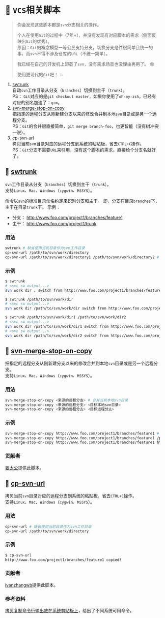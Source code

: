:snail: `VCS`相关脚本
====================================

> 你会发现这些脚本都是`svn`分支相关的操作。
>
> 个人在使用`Git`的过程中（7年+），并没有发现有对应脚本的需求（侧面反映出`Git`的优秀）。  
> 原因：`Git`的概念模型一等公民支持分支，切换分支是件很简单且统一的事，而`svn`不得不涉及仓库的`URL`（不统一简单）。
>
> 我已经在自己的开发机上卸载了`svn`，没有需求场景也没理由再用了。 :stuck_out_tongue:
>
> 使用更现代的`Git`吧！ :boom:

1. [swtrunk](docs/vcs.md#beer-swtrunk)  
    自动`svn`工作目录从分支（`branches`）切换到主干（`trunk`）。  
    PS： `Git`对应的是`git checkout master`，如果你使用了`oh-my-zsh`，已经有对应的别名加速了：`gcm`。
1. [svn-merge-stop-on-copy](docs/vcs.md#beer-svn-merge-stop-on-copy)  
    把指定的远程分支从刚新建分支以来的修改合并到本地`svn`目录或是另一个远程分支。  
    PS：`Git`的合并很直接简单，`git merge branch-foo`，也更智能（没有树冲突一说）。
1. [cp-svn-url](docs/vcs.md#beer-cp-svn-url)  
    拷贝当前`svn`目录对应的远程分支到系统的粘贴板，省去`CTRL+C`操作。  
    PS：`Git`分支不需要`URL`来引用，没有这个脚本的需求，直接给个分支名就好了。

:beer: [swtrunk](../bin/swtrunk)
----------------------

`svn`工作目录从分支（`branches`）切换到主干（`trunk`）。  
支持`Linux`、`Mac`、`Windows`（`cygwin`、`MSSYS`）。

命令以`svn`的标准目录命名约定来识别分支和主干。
即，分支在目录`branches`下，主干在目录`trunk`下。
示例：
- 分支： http://www.foo.com/project1/branches/feature1
- 主干： http://www.foo.com/project1/trunk

### 用法

```bash
swtrunk # 缺省使用当前目录作为svn工作目录
cp-svn-url /path/to/svn/work/directory
cp-svn-url /path/to/svn/work/directory1 /path/to/svn/work/directory2 # svn工作目录个数不限制
```

### 示例

```bash
$ swtrunk
# <svn sw output...>
svn work dir . switch from http://www.foo.com/project1/branches/feature1 to http://www.foo.com/project1/trunk !

$ swtrunk /path/to/svn/work/dir
# <svn sw output...>
svn work dir /path/to/svn/work/dir switch from http://www.foo.com/project1/branches/feature1 to http://www.foo.com/project1/trunk !

$ swtrunk /path/to/svn/work/dir1 /path/to/svn/work/dir2
# <svn sw output...>
svn work dir /path/to/svn/work/dir1 switch from http://www.foo.com/project1/branches/feature1 to http://www.foo.com/project1/trunk !
# <svn sw output...>
svn work dir /path/to/svn/work/dir2 switch from http://www.foo.com/project2/branches/feature1 to http://www.foo.com/project2/trunk !
```

:beer: [svn-merge-stop-on-copy](../bin/svn-merge-stop-on-copy)
----------------------

把指定的远程分支从刚新建分支以来的修改合并到本地`svn`目录或是另一个远程分支。  
支持`Linux`、`Mac`、`Windows`（`cygwin`、`MSSYS`）。

### 用法

```bash
svn-merge-stop-on-copy <来源的远程分支> # 合并当前本地svn目录
svn-merge-stop-on-copy <来源的远程分支> <目标本地svn目录>
svn-merge-stop-on-copy <来源的远程分支> <目标远程分支>
```

### 示例

```bash
svn-merge-stop-on-copy http://www.foo.com/project1/branches/feature1 # 缺省使用当前目录作为svn工作目录
svn-merge-stop-on-copy http://www.foo.com/project1/branches/feature1 /path/to/svn/work/directory
svn-merge-stop-on-copy http://www.foo.com/project1/branches/feature1 http://www.foo.com/project1/branches/feature2
```

### 贡献者

[姜太公](https://github.com/jzwlqx)提供此脚本。

:beer: [cp-svn-url](../bin/cp-svn-url)
----------------------

拷贝当前`svn`目录对应的远程分支到系统的粘贴板，省去`CTRL+C`操作。  
支持`Linux`、`Mac`、`Windows`（`cygwin`、`MSSYS`）。

### 用法

```bash
cp-svn-url # 缺省使用当前目录作为svn工作目录
cp-svn-url /path/to/svn/work/directory
```

### 示例

```bash
$ cp-svn-url
http://www.foo.com/project1/branches/feature1 copied!
```

### 贡献者

[ivanzhangwb](https://github.com/ivanzhangwb)提供此脚本。

### 参考资料

[拷贝复制命令行输出放在系统剪贴板上](http://oldratlee.com/post/2012-12-23/command-output-to-clip)，给出了不同系统可用命令。
